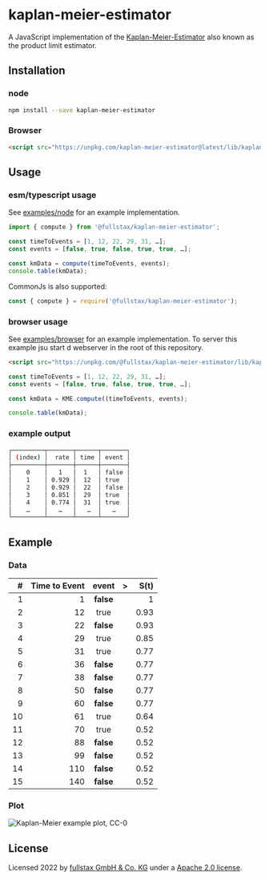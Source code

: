 # kaplan-meier-estimator

A JavaScript implementation of the [Kaplan-Meier-Estimator](https://en.wikipedia.org/wiki/Kaplan%E2%80%93Meier_estimator) also known as the product limit estimator.

## Installation

### node

```sh
npm install --save kaplan-meier-estimator
```

### Browser

```html
<script src="https://unpkg.com/kaplan-meier-estimator@latest/lib/kaplan-meier-estimator.umd.js">
```

## Usage

### esm/typescript usage

See [examples/node](./examples/node/) for an example implementation.

```ts
import { compute } from '@fullstax/kaplan-meier-estimator';

const timeToEvents = [1, 12, 22, 29, 31, …];
const events = [false, true, false, true, true, …];

const kmData = compute(timeToEvents, events);
console.table(kmData);
```

CommonJs is also supported:

```js
const { compute } = require('@fullstax/kaplan-meier-estimator');
```

### browser usage

See [examples/browser](./examples/browser/) for an example implementation. To server this example jsu start d webserver in the root of this repository.

```html
<script src="https://unpkg.com/@fullstax/kaplan-meier-estimator/lib/kaplan-meier-estimator.umd.js">
```

```javascript
const timeToEvents = [1, 12, 22, 29, 31, …];
const events = [false, true, false, true, true, …];

const kmData = KME.compute((timeToEvents, events);

console.table(kmData);
```

### example output

```sh
┌─────────┬───────┬──────┬───────┐
│ (index) │  rate │ time │ event │
├─────────┼───────┼──────┼───────┤
│    0    │   1   │  1   │ false │
│    1    │ 0.929 │  12  │ true  │
│    2    │ 0.929 │  22  │ false │
│    3    │ 0.851 │  29  │ true  │
│    4    │ 0.774 │  31  │ true  │
│    …    │   …   │   …  │   …   │
└─────────┴───────┴──────┴───────┘
```

## Example

### Data

|   # | Time to Event |   event   | >   | S(t) |
| --: | ------------: | :-------: | --- | ---: |
|   1 |             1 | **false** |     |    1 |
|   2 |            12 |   true    |     | 0.93 |
|   3 |            22 | **false** |     | 0.93 |
|   4 |            29 |   true    |     | 0.85 |
|   5 |            31 |   true    |     | 0.77 |
|   6 |            36 | **false** |     | 0.77 |
|   7 |            38 | **false** |     | 0.77 |
|   8 |            50 | **false** |     | 0.77 |
|   9 |            60 | **false** |     | 0.77 |
|  10 |            61 |   true    |     | 0.64 |
|  11 |            70 |   true    |     | 0.52 |
|  12 |            88 | **false** |     | 0.52 |
|  13 |            99 | **false** |     | 0.52 |
|  14 |           110 | **false** |     | 0.52 |
|  15 |           140 | **false** |     | 0.52 |

### Plot

![Kaplan-Meier example plot, CC-0](https://upload.wikimedia.org/wikipedia/commons/f/f9/Kaplan-Meier-sample-plot.svg)

## License

Licensed 2022 by [fullstax GmbH & Co. KG](https://www.fullstax.de) under a [Apache 2.0 license](./LICENSE).
